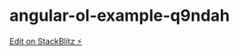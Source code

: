 # angular-ol-example-q9ndah

[Edit on StackBlitz ⚡️](https://stackblitz.com/edit/angular-ol-example-q9ndah)